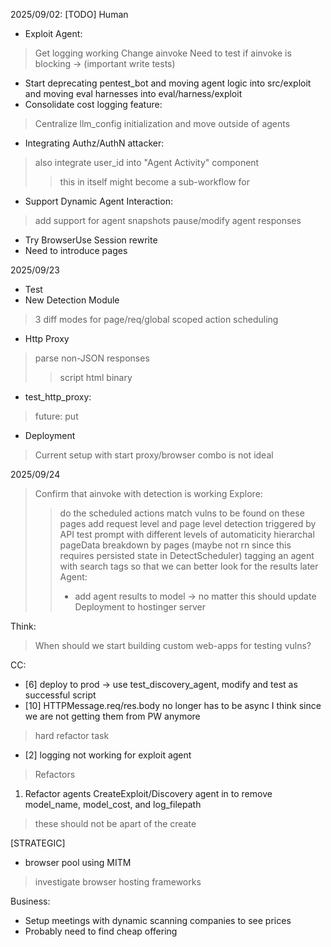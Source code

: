 2025/09/02:
[TODO]
Human
- Exploit Agent:
> Get logging working
> Change ainvoke
> Need to test if ainvoke is blocking -> (important write tests)
- Start deprecating pentest_bot and moving agent logic into src/exploit and moving eval harnesses into eval/harness/exploit
- Consolidate cost logging feature:
> Centralize llm_config initialization and move outside of agents
- Integrating Authz/AuthN attacker:
> also integrate user_id into "Agent Activity" component
>> this in itself might become a sub-workflow for 
- Support Dynamic Agent Interaction:
> add support for agent snapshots
> pause/modify agent responses
- Try BrowserUse Session rewrite
- Need to introduce pages

2025/09/23
- Test
- New Detection Module
> 3 diff modes for page/req/global scoped action scheduling
- Http Proxy
> parse non-JSON responses
>> script
>> html
>> binary
- test_http_proxy:
> future: put
- Deployment
> Current setup with start proxy/browser combo is not ideal 

2025/09/24
> Confirm that ainvoke with detection is working
> Explore:
>> do the scheduled actions match vulns to be found on these pages
>> add request level and page level detection triggered by API
>> test prompt with different levels of automaticity
>> hierarchal pageData breakdown by pages (maybe not rn since this requires persisted state in DetectScheduler) 
>> tagging an agent with search tags so that we can better look for the results later
> Agent:
>> * add agent results to model -> no matter this should update 
> Deployment to hostinger server

Think:
> When should we start building custom web-apps for testing vulns?

CC:
- [6] deploy to prod -> use test_discovery_agent, modify and test as successful script
- [10] HTTPMessage.req/res.body no longer has to be async I think since we are not getting them from PW anymore
> hard refactor task
- [2] logging not working for exploit agent
> Refactors
1. Refactor agents CreateExploit/Discovery agent in [](cnc/schemas/agent.py) to remove model_name, model_cost, and log_filepath
> these should not be apart of the create 

[STRATEGIC]
- browser pool using MITM
> investigate browser hosting frameworks


Business:
- Setup meetings with dynamic scanning companies to see prices
- Probably need to find cheap offering